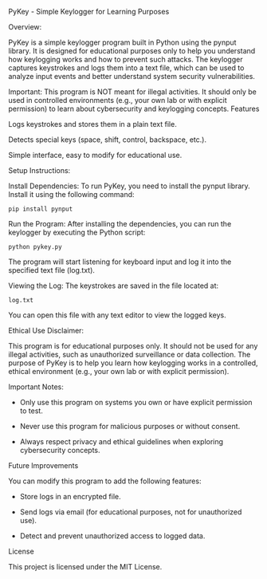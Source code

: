 PyKey - Simple Keylogger for Learning Purposes

Overview:

PyKey is a simple keylogger program built in Python using the pynput library. It is designed for educational purposes only to help you understand how keylogging works and how to prevent such attacks. The keylogger captures keystrokes and logs them into a text file, which can be used to analyze input events and better understand system security vulnerabilities.

Important: This program is NOT meant for illegal activities. It should only be used in controlled environments (e.g., your own lab or with explicit permission) to learn about cybersecurity and keylogging concepts.
Features

Logs keystrokes and stores them in a plain text file.

Detects special keys (space, shift, control, backspace, etc.).

Simple interface, easy to modify for educational use.

Setup Instructions:

Install Dependencies: To run PyKey, you need to install the pynput library. Install it using the following command:

    pip install pynput

Run the Program: After installing the dependencies, you can run the keylogger by executing the Python script:

    python pykey.py

The program will start listening for keyboard input and log it into the specified text file (log.txt).

Viewing the Log: The keystrokes are saved in the file located at:

    log.txt

You can open this file with any text editor to view the logged keys.


Ethical Use Disclaimer:

This program is for educational purposes only. It should not be used for any illegal activities, such as unauthorized surveillance or data collection. The purpose of PyKey is to help you learn how keylogging works in a controlled, ethical environment (e.g., your own lab or with explicit permission).

Important Notes:

- Only use this program on systems you own or have explicit permission to test.

- Never use this program for malicious purposes or without consent.

- Always respect privacy and ethical guidelines when exploring cybersecurity concepts.

Future Improvements

You can modify this program to add the following features:

- Store logs in an encrypted file.

- Send logs via email (for educational purposes, not for unauthorized use).

- Detect and prevent unauthorized access to logged data.

License

This project is licensed under the MIT License.
